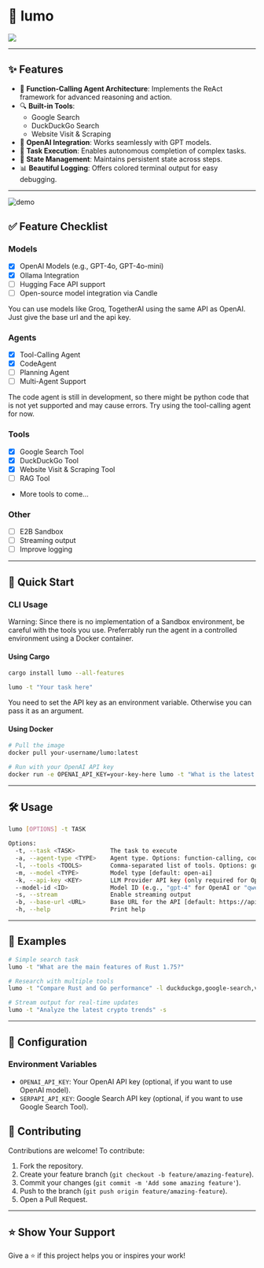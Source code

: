 # 🤖 lumo 

![](https://res.cloudinary.com/dltwftrgc/image/upload/c_fill,h_350,q_auto,r_30,w_1572/v1742300613/Gemini_Generated_Image_bg0xbfbg0xbfbg0x_ha3fs5.png)

---

## ✨ Features

- 🧠 **Function-Calling Agent Architecture**: Implements the ReAct framework for advanced reasoning and action.
- 🔍 **Built-in Tools**:
  - Google Search
  - DuckDuckGo Search
  - Website Visit & Scraping
- 🤝 **OpenAI Integration**: Works seamlessly with GPT models.
- 🎯 **Task Execution**: Enables autonomous completion of complex tasks.
- 🔄 **State Management**: Maintains persistent state across steps.
- 📊 **Beautiful Logging**: Offers colored terminal output for easy debugging.

---

![demo](https://res.cloudinary.com/dltwftrgc/image/upload/v1737485304/smolagents-small_fmaikq.gif)

## ✅ Feature Checklist

### Models

- [x] OpenAI Models (e.g., GPT-4o, GPT-4o-mini)
- [x] Ollama Integration
- [ ] Hugging Face API support
- [ ] Open-source model integration via Candle 

You can use models like Groq, TogetherAI using the same API as OpenAI. Just give the base url and the api key.

### Agents

- [x] Tool-Calling Agent
- [x] CodeAgent
- [ ] Planning Agent
- [ ] Multi-Agent Support

The code agent is still in development, so there might be python code that is not yet supported and may cause errors. Try using the tool-calling agent for now.

### Tools

- [x] Google Search Tool
- [x] DuckDuckGo Tool
- [x] Website Visit & Scraping Tool
- [ ] RAG Tool
- More tools to come...

### Other

- [ ] E2B Sandbox
- [ ] Streaming output
- [ ] Improve logging

---

## 🚀 Quick Start

### CLI Usage

Warning: Since there is no implementation of a Sandbox environment, be careful with the tools you use. Preferrably run the agent in a controlled environment using a Docker container.

#### Using Cargo

```bash
cargo install lumo --all-features
```

```bash
lumo -t "Your task here"
```
You need to set the API key as an environment variable. Otherwise you can pass it as an argument.

#### Using Docker

```bash
# Pull the image
docker pull your-username/lumo:latest

# Run with your OpenAI API key
docker run -e OPENAI_API_KEY=your-key-here lumo -t "What is the latest news about Rust programming?"
```

---


## 🛠️ Usage

```bash
lumo [OPTIONS] -t TASK

Options:
  -t, --task <TASK>          The task to execute
  -a, --agent-type <TYPE>    Agent type. Options: function-calling, code [default: function-calling]
  -l, --tools <TOOLS>        Comma-separated list of tools. Options: google-search, duckduckgo, visit-website, python-interpreter [default: duckduckgo,visit-website]
  -m, --model <TYPE>         Model type [default: open-ai]
  -k, --api-key <KEY>        LLM Provider API key (only required for OpenAI model)
  --model-id <ID>            Model ID (e.g., "gpt-4" for OpenAI or "qwen2.5" for Ollama) [default: gpt-4o-mini]
  -s, --stream               Enable streaming output
  -b, --base-url <URL>       Base URL for the API [default: https://api.openai.com/v1/chat/completions]
  -h, --help                 Print help
```

---

## 🌟 Examples

```bash
# Simple search task
lumo -t "What are the main features of Rust 1.75?"

# Research with multiple tools
lumo -t "Compare Rust and Go performance" -l duckduckgo,google-search,visit-website

# Stream output for real-time updates
lumo -t "Analyze the latest crypto trends" -s
```
---

## 🔧 Configuration

### Environment Variables

- `OPENAI_API_KEY`: Your OpenAI API key (optional, if you want to use OpenAI model).
- `SERPAPI_API_KEY`: Google Search API key (optional, if you want to use Google Search Tool).


## 🤝 Contributing

Contributions are welcome! To contribute:

1. Fork the repository.
2. Create your feature branch (`git checkout -b feature/amazing-feature`).
3. Commit your changes (`git commit -m 'Add some amazing feature'`).
4. Push to the branch (`git push origin feature/amazing-feature`).
5. Open a Pull Request.


---

## ⭐ Show Your Support

Give a ⭐️ if this project helps you or inspires your work!

